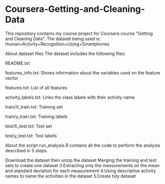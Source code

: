 # Coursera-Getting-and-Cleaning-Data
This repository contains my course project for Coursera course "Getting and Cleaning Data".
The dataset being used is: Human+Activity+Recognition+Using+Smartphones

About dataset files
The dataset includes the following files:

README.txt

features_info.txt: Shows information about the variables used on the feature vector

features.txt: List of all features

activity_labels.txt: Links the class labels with their activity name

train/X_train.txt: Training set

train/y_train.txt: Training labels

test/X_test.txt: Test set

test/y_test.txt: Test labels

About the script
run_analysis.R contains all the code to perform the analysis described in 5 steps.

Download the dataset then unzip the dataset
Merging the training and test sets to create one dataset
3.Extracting only the measurements on the mean and standard deviation for each measurement
4.Using descriptive activity names to name the activities in the dataset
5.Create tidy dataset
